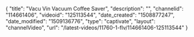 {
    "title": "Vacu Vin Vacuum Coffee Saver",
    "description": "",
    "channelid": "114661406",
    "videoid": "125113544",
    "date_created": "1508877247",
    "date_modified": "1509136776",
    "type": "captivate",
    "layout": "channelVideo",
    "url": "\/latest-videos\/11760-1-flv\/114661406-125113544"
}